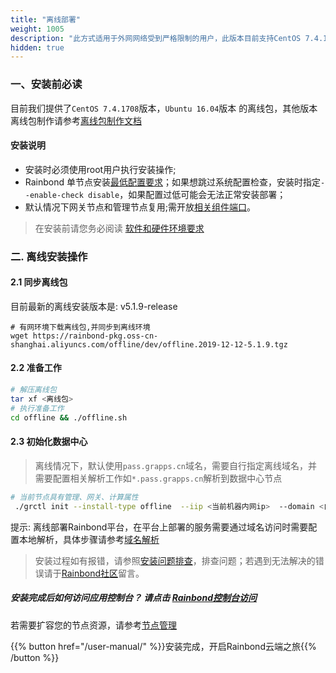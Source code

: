 ```yaml
---
title: "离线部署"
weight: 1005
description: "此方式适用于外网网络受到严格限制的用户，此版本目前支持CentOS 7.4.1708系统，Ubuntu 16.04 系统"
hidden: true
---
```


### 一、安装前必读

目前我们提供了`CentOS 7.4.1708`版本，`Ubuntu 16.04`版本 的离线包，其他版本离线包制作请参考[离线包制作文档](/user-operations/op-guide/offline-package/)

#### 安装说明

- 安装时必须使用root用户执行安装操作;
- Rainbond 单节点安装[最低配置要求](/user-operations/op-guide/recommendation/#六-服务器要求)；如果想跳过系统配置检查，安装时指定`--enable-check disable`，如果配置过低可能会无法正常安装部署；
- 默认情况下网关节点和管理节点复用;需开放[相关组件端口](/user-operations/op-guide/required_ports/)。

> 在安装前请您务必阅读 [软件和硬件环境要求](/user-operations/op-guide/recommendation/)

### 二. 离线安装操作

#### 2.1 同步离线包

目前最新的离线安装版本是: v5.1.9-release

```
# 有网环境下载离线包,并同步到离线环境
wget https://rainbond-pkg.oss-cn-shanghai.aliyuncs.com/offline/dev/offline.2019-12-12-5.1.9.tgz 

```

#### 2.2 准备工作
```bash
# 解压离线包
tar xf <离线包>
# 执行准备工作
cd offline && ./offline.sh
```

#### 2.3 初始化数据中心

 
> 离线情况下，默认使用`pass.grapps.cn`域名，需要自行指定离线域名，并需要配置相关解析工作如`*.pass.grapps.cn`解析到数据中心节点  


```bash
# 当前节点具有管理、网关、计算属性
 ./grctl init --install-type offline  --iip <当前机器内网ip>  --domain <自定义域名>
```
 
 提示: 离线部署Rainbond平台，在平台上部署的服务需要通过域名访问时需要配置本地解析，具体步骤请参考[域名解析](https://t.goodrain.com/t/topic/1239)
 
> 安装过程如有报错，请参照[安装问题排查](/troubleshoot/install-problem/)，排查问题；若遇到无法解决的错误请于[Rainbond社区](https://t.goodrain.com)留言。

##### 安装完成后如何访问应用控制台？ 请点击 [Rainbond控制台访问](/user-operations/install/visit/)

若需要扩容您的节点资源，请参考[节点管理](/user-operations/management/node/#添加节点)
 

{{% button href="/user-manual/" %}}安装完成，开启Rainbond云端之旅{{% /button %}}


